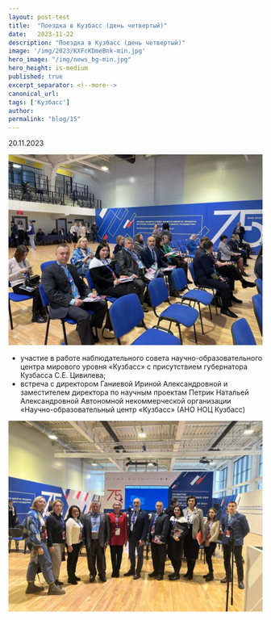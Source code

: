 ```yaml
---
layout: post-test
title:  "Поездка в Кузбасс (день четвертый)"
date:   2023-11-22
description: "Поездка в Кузбасс (день четвертый)"
image: '/img/2023/KXFcKDmeBnk-min.jpg'
hero_image: "/img/news_bg-min.jpg"
hero_height: is-medium
published: true
excerpt_separator: <!--more-->
canonical_url: 
tags: ['Кузбасс']
author:
permalink: "blog/15"
---
```


20.11.2023 <!--more-->

![Поездка в Кузбасс](/img/2023/KXFcKDmeBnk-min.jpg)

- участие в работе наблюдательного совета научно-образовательного центра мирового уровня «Кузбасс» с присутствием губернатора Кузбасса С.Е. Цивилева;
- встреча с директором Ганиевой Ириной Александровной и заместителем директора по научным проектам Петрик Натальей Александровной Автономной некоммерческой организации «Научно-образовательный центр «Кузбасс» (АНО НОЦ Кузбасс)

![Поездка в Кузбасс](/img/2023/x9M9JyiveQg-min.jpg)